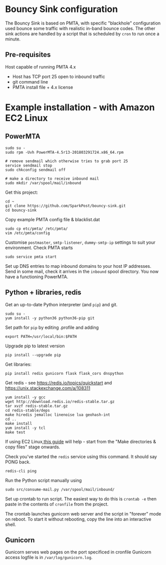 # Bouncy Sink configuration

The Bouncy Sink is based on PMTA, with specific "blackhole" configuration used bounce some traffic with realistic in-band bounce
codes. The other sink actions are handled by a script that is scheduled by `cron` to run once a minute.

## Pre-requisites

Host capable of running PMTA 4.x
- Host has TCP port 25 open to inbound traffic
- git command line
- PMTA install file + 4.x license

# Example installation - with Amazon EC2 Linux

## PowerMTA

```
sudo su -
sudo rpm -Uvh PowerMTA-4.5r13-201803291724.x86_64.rpm 

# remove sendmail which otherwise tries to grab port 25
service sendmail stop
sudo chkconfig sendmail off

# make a directory to receive inbound mail
sudo mkdir /var/spool/mail/inbound
```

Get this project:
```
cd ~
git clone https://github.com/SparkPost/bouncy-sink.git
cd bouncy-sink
```

Copy example PMTA config file & blacklist.dat 

```
sudo cp etc/pmta/ /etc/pmta/
vim /etc/pmta/config
```
Customise `postmaster`, `smtp-listener`, `dummy-smtp-ip` settings to suit your environment.  Check PMTA starts
```
sudo service pmta start
```

Set up DNS entries to map inbound domains to your host IP addresses.
Send in some mail, check it arrives in the `inbound` spool directory.
You now have a functioning PowerMTA.

## Python + libraries, redis
Get an up-to-date Python interpreter (and `pip`) and git.  
```
sudo su -
yum install -y python36 python36-pip git
```

Set path for `pip` by editing .profile and adding
```
export PATH=/usr/local/bin:$PATH
```

Upgrade pip to latest version
```
pip install --upgrade pip
```

Get libraries:
```
pip install redis gunicorn flask flask_cors dnspython 
```

Get redis - see https://redis.io/topics/quickstart and https://unix.stackexchange.com/a/108311
```
yum install -y gcc
wget http://download.redis.io/redis-stable.tar.gz
tar xvzf redis-stable.tar.gz
cd redis-stable/deps
make hiredis jemalloc linenoise lua geohash-int
cd ..
make install
yum install -y tcl
make test
```
If using EC2 Linux,[this guide](https://medium.com/@andrewcbass/install-redis-v3-2-on-aws-ec2-instance-93259d40a3ce)
will help - start from the "Make directories & copy files" stage onwards.

Check you've started the `redis` service using this command. It should say PONG back.
```
redis-cli ping
```

Run the Python script manually using 
```
sudo src/consume-mail.py /var/spool/mail/inbound/
```

Set up crontab to run script. The easiest way to do this is `crontab -e` then paste in the contents of `cronfile` from the project.

The crontab launches gunicorn web server and the script in "forever" mode on reboot. To start it without rebooting, copy the line
into an interactive shell.

## Gunicorn
Gunicorn serves web pages on the port specificed in cronfile
Gunicorn access logfile is in `/var/log/gunicorn.log`.

